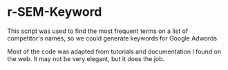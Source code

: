 # r-SEM-Keyword
This script was used to find the most frequent terms on a list of competitor's names, so we could generate keywords for Google Adwords

Most of the code was adapted from tutorials and documentation I found on the web. It may not be very elegant, but it does the job.
